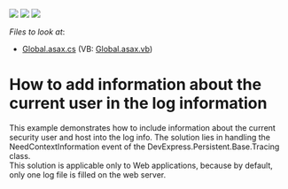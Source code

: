 <!-- default badges list -->
![](https://img.shields.io/endpoint?url=https://codecentral.devexpress.com/api/v1/VersionRange/128587601/10.2.3%2B)
[![](https://img.shields.io/badge/Open_in_DevExpress_Support_Center-FF7200?style=flat-square&logo=DevExpress&logoColor=white)](https://supportcenter.devexpress.com/ticket/details/E1498)
[![](https://img.shields.io/badge/📖_How_to_use_DevExpress_Examples-e9f6fc?style=flat-square)](https://docs.devexpress.com/GeneralInformation/403183)
<!-- default badges end -->
<!-- default file list -->
*Files to look at*:

* [Global.asax.cs](./CS/WebSolution.Web/Global.asax.cs) (VB: [Global.asax.vb](./VB/WebSolution.Web/Global.asax.vb))
<!-- default file list end -->
# How to add information about the current user in the log information


<p>This example demonstrates how to include information about the current security user and host into the log info. The solution lies in handling the NeedContextInformation event of the DevExpress.Persistent.Base.Tracing class.<br />
This solution is applicable only to Web applications, because by default, only one log file is filled on the web server.</p>

<br/>


